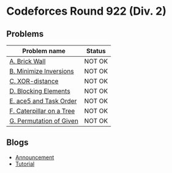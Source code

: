 # Codeforces Round 922 (Div. 2)

## Problems

|Problem name|Status|
|------------|---------|
| [A. Brick Wall](problems/A._Brick_Wall.md)|NOT OK|
| [B. Minimize Inversions](problems/B._Minimize_Inversions.md)|NOT OK|
| [C. XOR-distance](problems/C._XOR-distance.md)|NOT OK|
| [D. Blocking Elements](problems/D._Blocking_Elements.md)|NOT OK|
| [E. ace5 and Task Order](problems/E._ace5_and_Task_Order.md)|NOT OK|
| [F. Caterpillar on a Tree](problems/F._Caterpillar_on_a_Tree.md)|NOT OK|
| [G. Permutation of Given](problems/G._Permutation_of_Given.md)|NOT OK|
## Blogs

- [Announcement](blogs/Announcement.md)
- [Tutorial](blogs/Tutorial.md)
